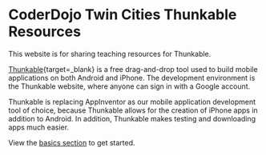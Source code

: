 # CoderDojo Twin Cities Thunkable Resources

This website is for sharing teaching resources for Thunkable.

[Thunkable](https://thunkable.com/#/){target=_blank} is a free drag-and-drop tool used to build mobile applications on both Android and iPhone. The development environment is the Thunkable website, where anyone can sign in with a Google account.

Thunkable is replacing AppInventor as our mobile application development tool of choice, because Thunkable allows for the creation of iPhone apps in addition to Android. In addition, Thunkable makes testing and downloading apps much easier.

View the [basics section](basics/basics-intro.md) to get started.